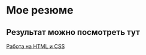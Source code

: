 # Мое резюме
## Результат можно посмотреть тут
[Работа на HTML и CSS](https://zanevol.github.io/resume/)
